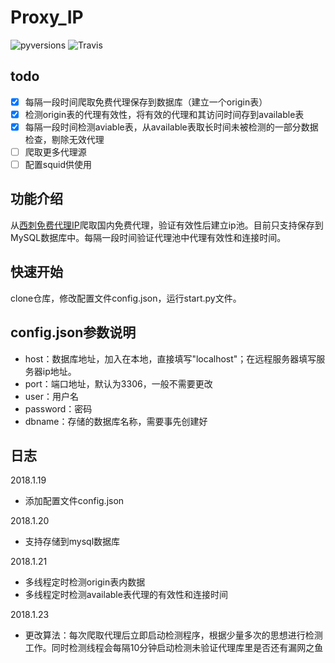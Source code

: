 # Proxy_IP

![pyversions](https://img.shields.io/badge/python%20-3.5%2B-blue.svg)
![Travis](https://img.shields.io/travis/rust-lang/rust.svg)
## todo
* [x] 每隔一段时间爬取免费代理保存到数据库（建立一个origin表）
* [x] 检测origin表的代理有效性，将有效的代理和其访问时间存到available表
* [x] 每隔一段时间检测aviable表，从available表取长时间未被检测的一部分数据检查，剔除无效代理
* [ ] 爬取更多代理源
* [ ] 配置squid供使用

## 功能介绍
从[西刺免费代理IP](http://www.xicidaili.com/)爬取国内免费代理，验证有效性后建立ip池。目前只支持保存到MySQL数据库中。每隔一段时间验证代理池中代理有效性和连接时间。


## 快速开始
clone仓库，修改配置文件config.json，运行start.py文件。

## config.json参数说明
* host：数据库地址，加入在本地，直接填写"localhost"；在远程服务器填写服务器ip地址。
* port：端口地址，默认为3306，一般不需要更改
* user：用户名
* password：密码
* dbname：存储的数据库名称，需要事先创建好

## 日志
2018.1.19  
* 添加配置文件config.json

2018.1.20  
* 支持存储到mysql数据库

2018.1.21  
* 多线程定时检测origin表内数据  
* 多线程定时检测available表代理的有效性和连接时间


2018.1.23
* 更改算法：每次爬取代理后立即启动检测程序，根据少量多次的思想进行检测工作。同时检测线程会每隔10分钟启动检测未验证代理库里是否还有漏网之鱼

